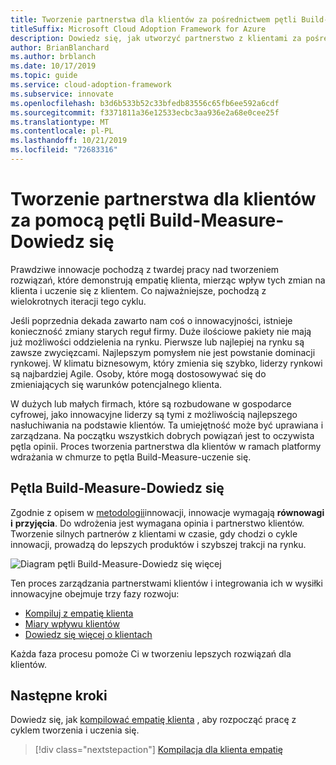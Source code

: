 ```yaml
---
title: Tworzenie partnerstwa dla klientów za pośrednictwem pętli Build-Measure-Dowiedz się
titleSuffix: Microsoft Cloud Adoption Framework for Azure
description: Dowiedz się, jak utworzyć partnerstwo z klientami za pośrednictwem pętli Build-Measure-Dowiedz się.
author: BrianBlanchard
ms.author: brblanch
ms.date: 10/17/2019
ms.topic: guide
ms.service: cloud-adoption-framework
ms.subservice: innovate
ms.openlocfilehash: b3d6b533b52c33bfedb83556c65fb6ee592a6cdf
ms.sourcegitcommit: f3371811a36e12533ecbc3aa936e2a68e0cee25f
ms.translationtype: MT
ms.contentlocale: pl-PL
ms.lasthandoff: 10/21/2019
ms.locfileid: "72683316"
---
```

# <a name="create-customer-partnerships-through-the-build-measure-learn-feedback-loop"></a>Tworzenie partnerstwa dla klientów za pomocą pętli Build-Measure-Dowiedz się

Prawdziwe innowacje pochodzą z twardej pracy nad tworzeniem rozwiązań, które demonstrują empatię klienta, mierząc wpływ tych zmian na klienta i uczenie się z klientem. Co najważniejsze, pochodzą z wielokrotnych iteracji tego cyklu.

Jeśli poprzednia dekada zawarto nam coś o innowacyjności, istnieje konieczność zmiany starych reguł firmy. Duże ilościowe pakiety nie mają już możliwości oddzielenia na rynku. Pierwsze lub najlepiej na rynku są zawsze zwycięzcami. Najlepszym pomysłem nie jest powstanie dominacji rynkowej. W klimatu biznesowym, który zmienia się szybko, liderzy rynkowi są najbardziej Agile. Osoby, które mogą dostosowywać się do zmieniających się warunków potencjalnego klienta.

W dużych lub małych firmach, które są rozbudowane w gospodarce cyfrowej, jako innowacyjne liderzy są tymi z możliwością najlepszego nasłuchiwania na podstawie klientów. Ta umiejętność może być uprawiana i zarządzana. Na początku wszystkich dobrych powiązań jest to oczywista pętla opinii. Proces tworzenia partnerstwa dla klientów w ramach platformy wdrażania w chmurze to pętla Build-Measure-uczenie się.

## <a name="the-build-measure-learn-feedback-loop"></a>Pętla Build-Measure-Dowiedz się

Zgodnie z opisem w [metodologii](./index.md)innowacji, innowacje wymagają **równowagi i** **przyjęcia**.
Do wdrożenia jest wymagana opinia i partnerstwo klientów. Tworzenie silnych partnerów z klientami w czasie, gdy chodzi o cykle innowacji, prowadzą do lepszych produktów i szybszej trakcji na rynku.

![Diagram pętli Build-Measure-Dowiedz się więcej](../../_images/innovate/bml-feedback-loop.png)

Ten proces zarządzania partnerstwami klientów i integrowania ich w wysiłki innowacyjne obejmuje trzy fazy rozwoju:

- [Kompiluj z empatię klienta](./build.md)
- [Miary wpływu klientów](./measure.md)
- [Dowiedz się więcej o klientach](./learn.md)

Każda faza procesu pomoże Ci w tworzeniu lepszych rozwiązań dla klientów.

## <a name="next-steps"></a>Następne kroki

Dowiedz się, jak [kompilować empatię klienta](./build.md) , aby rozpocząć pracę z cyklem tworzenia i uczenia się.

> [!div class="nextstepaction"]
> [Kompilacja dla klienta empatię](./build.md)
